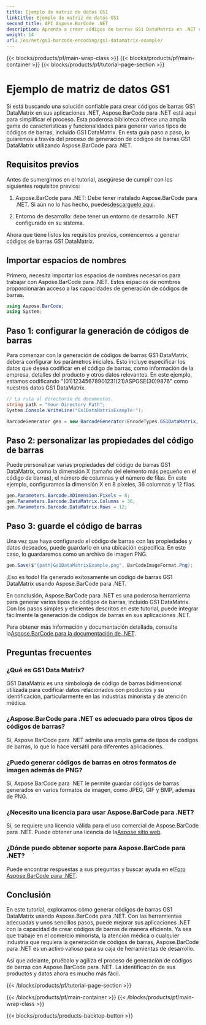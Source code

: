 ```yaml
---
title: Ejemplo de matriz de datos GS1
linktitle: Ejemplo de matriz de datos GS1
second_title: API Aspose.BarCode .NET
description: Aprenda a crear códigos de barras GS1 DataMatrix en .NET usando Aspose.BarCode. Genere códigos de barras con facilidad y eficiencia en solo unos pocos pasos.
weight: 14
url: /es/net/gs1-barcode-encoding/gs1-datamatrix-example/
---
```


{{< blocks/products/pf/main-wrap-class >}}
{{< blocks/products/pf/main-container >}}
{{< blocks/products/pf/tutorial-page-section >}}

# Ejemplo de matriz de datos GS1


Si está buscando una solución confiable para crear códigos de barras GS1 DataMatrix en sus aplicaciones .NET, Aspose.BarCode para .NET está aquí para simplificar el proceso. Esta poderosa biblioteca ofrece una amplia gama de características y funcionalidades para generar varios tipos de códigos de barras, incluido GS1 DataMatrix. En esta guía paso a paso, lo guiaremos a través del proceso de generación de códigos de barras GS1 DataMatrix utilizando Aspose.BarCode para .NET.

## Requisitos previos

Antes de sumergirnos en el tutorial, asegúrese de cumplir con los siguientes requisitos previos:

1. Aspose.BarCode para .NET: Debe tener instalado Aspose.BarCode para .NET. Si aún no lo has hecho, puedes[descarguelo aqui](https://releases.aspose.com/barcode/net/).

2. Entorno de desarrollo: debe tener un entorno de desarrollo .NET configurado en su sistema.

Ahora que tiene listos los requisitos previos, comencemos a generar códigos de barras GS1 DataMatrix.

## Importar espacios de nombres

Primero, necesita importar los espacios de nombres necesarios para trabajar con Aspose.BarCode para .NET. Estos espacios de nombres proporcionarán acceso a las capacidades de generación de códigos de barras.

```csharp
using Aspose.BarCode;
using System;
```

## Paso 1: configurar la generación de códigos de barras

Para comenzar con la generación de códigos de barras GS1 DataMatrix, deberá configurar los parámetros iniciales. Esto incluye especificar los datos que desea codificar en el código de barras, como información de la empresa, detalles del producto y otros datos relevantes. En este ejemplo, estamos codificando "(01)12345678901231(21)ASPOSE(30)9876" como nuestros datos GS1 DataMatrix.

```csharp
// La ruta al directorio de documentos.
string path = "Your Directory Path";
System.Console.WriteLine("Gs1DataMatrixExample:");

BarcodeGenerator gen = new BarcodeGenerator(EncodeTypes.GS1DataMatrix, "(01)12345678901231(21)ASPOSE(30)9876");
```

## Paso 2: personalizar las propiedades del código de barras

Puede personalizar varias propiedades del código de barras GS1 DataMatrix, como la dimensión X (tamaño del elemento más pequeño en el código de barras), el número de columnas y el número de filas. En este ejemplo, configuramos la dimensión X en 8 píxeles, 36 columnas y 12 filas.

```csharp
gen.Parameters.Barcode.XDimension.Pixels = 8;
gen.Parameters.Barcode.DataMatrix.Columns = 36;
gen.Parameters.Barcode.DataMatrix.Rows = 12;
```

## Paso 3: guarde el código de barras

Una vez que haya configurado el código de barras con las propiedades y datos deseados, puede guardarlo en una ubicación específica. En este caso, lo guardaremos como un archivo de imagen PNG.

```csharp
gen.Save($"{path}Gs1DataMatrixExample.png", BarCodeImageFormat.Png);
```

¡Eso es todo! Ha generado exitosamente un código de barras GS1 DataMatrix usando Aspose.BarCode para .NET.

En conclusión, Aspose.BarCode para .NET es una poderosa herramienta para generar varios tipos de códigos de barras, incluido GS1 DataMatrix. Con los pasos simples y eficientes descritos en este tutorial, puede integrar fácilmente la generación de códigos de barras en sus aplicaciones .NET.

 Para obtener más información y documentación detallada, consulte la[Aspose.BarCode para la documentación de .NET](https://reference.aspose.com/barcode/net/).

## Preguntas frecuentes

### ¿Qué es GS1 Data Matrix?
GS1 DataMatrix es una simbología de código de barras bidimensional utilizada para codificar datos relacionados con productos y su identificación, particularmente en las industrias minorista y de atención médica.

### ¿Aspose.BarCode para .NET es adecuado para otros tipos de códigos de barras?
Sí, Aspose.BarCode para .NET admite una amplia gama de tipos de códigos de barras, lo que lo hace versátil para diferentes aplicaciones.

### ¿Puedo generar códigos de barras en otros formatos de imagen además de PNG?
Sí, Aspose.BarCode para .NET le permite guardar códigos de barras generados en varios formatos de imagen, como JPEG, GIF y BMP, además de PNG.

### ¿Necesito una licencia para usar Aspose.BarCode para .NET?
 Sí, se requiere una licencia válida para el uso comercial de Aspose.BarCode para .NET. Puede obtener una licencia de la[Aspose sitio web](https://purchase.aspose.com/buy).

### ¿Dónde puedo obtener soporte para Aspose.BarCode para .NET?
 Puede encontrar respuestas a sus preguntas y buscar ayuda en el[Foro Aspose.BarCode para .NET](https://forum.aspose.com/c/barcode/13).

## Conclusión

En este tutorial, exploramos cómo generar códigos de barras GS1 DataMatrix usando Aspose.BarCode para .NET. Con las herramientas adecuadas y unos sencillos pasos, puede mejorar sus aplicaciones .NET con la capacidad de crear códigos de barras de manera eficiente. Ya sea que trabaje en el comercio minorista, la atención médica o cualquier industria que requiera la generación de códigos de barras, Aspose.BarCode para .NET es un activo valioso para su caja de herramientas de desarrollo.

Así que adelante, pruébalo y agiliza el proceso de generación de códigos de barras con Aspose.BarCode para .NET. La identificación de sus productos y datos ahora es mucho más fácil.

{{< /blocks/products/pf/tutorial-page-section >}}

{{< /blocks/products/pf/main-container >}}
{{< /blocks/products/pf/main-wrap-class >}}

{{< blocks/products/products-backtop-button >}}
